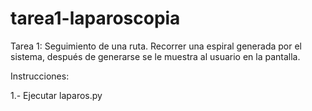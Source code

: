 # tarea1-laparoscopia
Tarea 1: Seguimiento de una ruta. Recorrer una espiral generada por el sistema, después de generarse se le muestra al usuario en la pantalla.

Instrucciones:

1.- Ejecutar laparos.py
